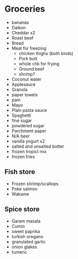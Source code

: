 # Groceries

- bananas
- Daikon
- Cheddar x2
- Roast beef
- Bread
- Meat for freezing
  - chicken thighs (both kinds)
  - Pork butt
  - whole chk for frying
  - Ground beef
  - shrimp?
- Coconut water
- Applesauce
- Granola
- paper towels
- pam
- Mayo
- Plain pasta sauce
- Spaghetti
- fine sugar
- powdered sugar
- Parchment paper
- N/A beer
- vanilla yogurt x2
- salted and unsalted butter
- frozen tropicl mix
- frozen fries

## Fish store

- Frozen shrimp/scallops
- Poke salmon
- Wakame

## Spice store

- Garam masala
- Cumin
- sweet paprika
- turkish oregano
- granulated garlic
- onion glakes
- tumeric
